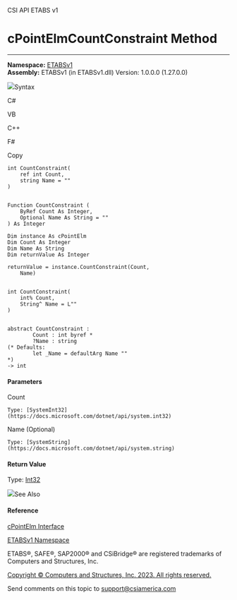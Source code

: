 ﻿

CSI API ETABS v1

# cPointElmCountConstraint Method  
  
---  
  
**Namespace:** [ETABSv1](2780f1b8-2033-5289-2298-1cdb2a7508d9.htm)  
**Assembly:** ETABSv1 (in ETABSv1.dll) Version: 1.0.0.0 (1.27.0.0)

![](../icons/SectionExpanded.png)Syntax

C#

VB

C++

F#

Copy

    
    
    int CountConstraint(
    	ref int Count,
    	string Name = ""
    )
    
    
    Function CountConstraint ( 
    	ByRef Count As Integer,
    	Optional Name As String = ""
    ) As Integer
    
    Dim instance As cPointElm
    Dim Count As Integer
    Dim Name As String
    Dim returnValue As Integer
    
    returnValue = instance.CountConstraint(Count, 
    	Name)
    
    
    int CountConstraint(
    	int% Count, 
    	String^ Name = L""
    )
    
    
    abstract CountConstraint : 
            Count : int byref * 
            ?Name : string 
    (* Defaults:
            let _Name = defaultArg Name ""
    *)
    -> int 
    

#### Parameters

Count

    Type: [SystemInt32](https://docs.microsoft.com/dotnet/api/system.int32)  

Name (Optional)

    Type: [SystemString](https://docs.microsoft.com/dotnet/api/system.string)  

#### Return Value

Type: [Int32](https://docs.microsoft.com/dotnet/api/system.int32)

![](../icons/SectionExpanded.png)See Also

#### Reference

[cPointElm Interface](bda576bc-89c2-e0ab-1a2b-f0690e9ae4ae.htm)

[ETABSv1 Namespace](2780f1b8-2033-5289-2298-1cdb2a7508d9.htm)

ETABS®, SAFE®, SAP2000® and CSiBridge® are registered trademarks of Computers
and Structures, Inc.  

[Copyright © Computers and Structures, Inc. 2023. All rights
reserved.](http://www.csiamerica.com)

Send comments on this topic to
[support@csiamerica.com](mailto:support%40csiamerica.com?Subject=CSI%20API%20ETABS%20v1)


